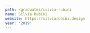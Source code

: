 ```yaml
---
path: /graduates/silvia-rubini
name: Silvia Rubini
website: https://silviarubini.design
year: '2019'
---
```


